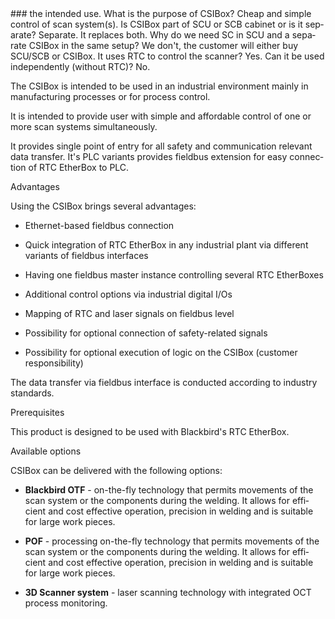 <?xml version="1.0" encoding="utf-8"?>
<!DOCTYPE singlenode PUBLIC "-//SCHEMA//ST4 DocuManager XMetaL 5.0.0//EN" "file:///C|/Users/marina.kovacevic/AppData/Local/SCHEMA%20ST4/Configuration/Version_12.0.1.0/DocuManXMetaL.dtd">
<singlenode id="290878475" xml:space="preserve" aspect-name="en-US" new-version-limit="300532" path="/Information/Customer Information/CSIBox/Product Information###" lang="en-US"> 
<title>Intended Use ###</title><comment old-location="0" creation-date="07/02/2024 08:03:33" color="#0000FF" creator="Marina Kovacevic" id="350410671">### the intended use. What is the purpose of CSIBox? Cheap and simple control of scan system(s). Is
CSIBox part of SCU or SCB cabinet or is it separate? Separate. It replaces both. Why do we need SC in SCU and a separate CSIBox in the same setup? We don't, the customer will either buy SCU/SCB or CSIBox. It uses RTC to control the scanner? Yes. Can it be
used independently (without RTC)? No. </comment> 
<p>The CSIBox is intended to be used in an industrial environment mainly in manufacturing processes or for process control. </p> 
<p>It is intended to provide user with simple and affordable control of one or more scan systems simultaneously.</p> 
<p>It provides single point of entry for all safety and communication relevant data transfer. It's PLC variants provides fieldbus extension for easy connection of RTC EtherBox to PLC.</p> 
<subheading>Advantages</subheading> 
<p>Using the CSIBox brings several advantages:</p> 
<ul type="disc"> 
<li> 
<p>Ethernet-based fieldbus connection</p></li> 
<li> 
<p>Quick integration of RTC EtherBox in any industrial plant via different variants of fieldbus interfaces </p></li> 
<li> 
<p>Having one fieldbus master instance controlling several RTC EtherBoxes </p></li> 
<li> 
<p>Additional control options via industrial digital I/Os</p></li> 
<li> 
<p>Mapping of RTC and laser signals on fieldbus level</p></li> 
<li> 
<p>Possibility for optional connection of safety-related signals</p></li> 
<li> 
<p>Possibility for optional execution of logic on the CSIBox (customer responsibility) </p></li></ul> 
<p>The data transfer via fieldbus interface is conducted according to industry standards. </p> 
<subheading>Prerequisites</subheading> 
<p>This product is designed to be used with Blackbird's RTC EtherBox. </p> 
<subheading>Available options</subheading> 
<p>CSIBox can be delivered with the following options: </p> 
<ul type="disc"> 
<li> 
<p><b>Blackbird OTF</b> - on-the-fly technology that permits movements of the scan system or the components during the welding. It allows for efficient and cost effective operation, precision in welding and is suitable for large work pieces.
</p></li></ul> 
<ul type="disc"> 
<li> 
<p><b>POF</b> - processing on-the-fly technology that permits movements of the scan system or the components during the welding. It allows for efficient and cost effective operation, precision in welding and is suitable for large work pieces.
</p></li></ul> 
<ul type="disc"> 
<li> 
<p><b>3D Scanner system</b> - laser scanning technology with integrated OCT process monitoring. </p></li></ul></singlenode> 